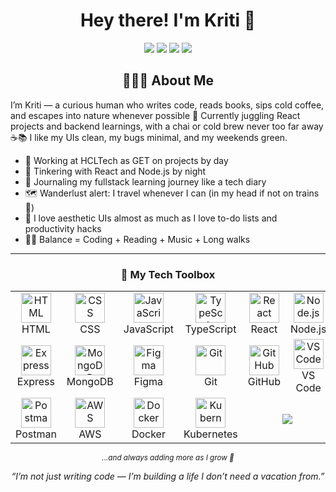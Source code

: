 <h1 align="center">Hey there! I'm Kriti 👋</h1>

<p align="center">
  <img src="https://img.shields.io/badge/Cold%20Coffee-2b2d42?style=for-the-badge&logo=buymeacoffee&logoColor=white" />
  <img src="https://img.shields.io/badge/Nature%20Lover-4CAF50?style=for-the-badge&logo=leaflet&logoColor=white" />
  <img src="https://img.shields.io/badge/Books ❤️-6C5CE7?style=for-the-badge&logo=bookstack&logoColor=white" />
  <img src="https://img.shields.io/badge/Full%20Stack%20Dev-ff6f61?style=for-the-badge" />
</p>

<h2 align="center">👩🏻‍💻 About Me</h2>

<p>I’m Kriti — a curious human who writes code, reads books, sips cold coffee, and escapes into nature whenever possible 🌿 Currently juggling React projects and backend learnings, with a chai or cold brew never too far away ☕📚 
I like my UIs clean, my bugs minimal, and my weekends green.</p>

- 💼 Working at HCLTech as GET on projects by day  
- 🧪 Tinkering with React and Node.js by night  
- 📝 Journaling my fullstack learning journey like a tech diary  
- 🗺️ Wanderlust alert: I travel whenever I can (in my head if not on trains 🧳)  
- 🌸 I love aesthetic UIs almost as much as I love to-do lists and productivity hacks  
- 🧘‍♀️ Balance = Coding + Reading + Music + Long walks

---

<h3 align="center">🧰 My Tech Toolbox</h3>

<div align="center">

<table>
  <tr>
    <td align="center" width="100">
      <img src="https://skillicons.dev/icons?i=html" width="48" alt="HTML" /><br />HTML
    </td>
    <td align="center" width="100">
      <img src="https://skillicons.dev/icons?i=css" width="48" alt="CSS" /><br />CSS
    </td>
    <td align="center" width="100">
      <img src="https://skillicons.dev/icons?i=js" width="48" alt="JavaScript" /><br />JavaScript
    </td>
    <td align="center" width="100">
      <img src="https://skillicons.dev/icons?i=ts" width="48" alt="TypeScript" /><br />TypeScript
    </td>
    <td align="center" width="100">
      <img src="https://skillicons.dev/icons?i=react" width="48" alt="React" /><br />React
    </td>
    <td align="center" width="100">
      <img src="https://skillicons.dev/icons?i=nodejs" width="48" alt="Node.js" /><br />Node.js
    </td>
  </tr>
  <tr>
    <td align="center">
      <img src="https://skillicons.dev/icons?i=express" width="48" alt="Express" /><br />Express
    </td>
    <td align="center">
      <img src="https://skillicons.dev/icons?i=mongodb" width="48" alt="MongoDB" /><br />MongoDB
    </td>
    <td align="center">
      <img src="https://skillicons.dev/icons?i=figma" width="48" alt="Figma" /><br />Figma
    </td>
    <td align="center">
      <img src="https://skillicons.dev/icons?i=git" width="48" alt="Git" /><br />Git
    </td>
    <td align="center">
      <img src="https://skillicons.dev/icons?i=github" width="48" alt="GitHub" /><br />GitHub
    </td>
    <td align="center">
      <img src="https://skillicons.dev/icons?i=vscode" width="48" alt="VS Code" /><br />VS Code
    </td>
  </tr>
  <tr>
    <td align="center">
      <img src="https://skillicons.dev/icons?i=postman" width="48" alt="Postman" /><br />Postman
    </td>
    <td align="center">
      <img src="https://skillicons.dev/icons?i=aws" width="48" alt="AWS" /><br />AWS
    </td>
    <td align="center">
      <img src="https://skillicons.dev/icons?i=docker" width="48" alt="Docker" /><br />Docker
    </td>
    <td align="center">
      <img src="https://skillicons.dev/icons?i=kubernetes" width="48" alt="Kubernetes" /><br />Kubernetes
    </td>
    <td align="center" colspan="2">
      <img src="https://img.shields.io/badge/Always%20Learning-blueviolet?style=for-the-badge" />
    </td>
  </tr>
</table>

</div>


<p align="center">
  <sub>
    <i>...and always adding more as I grow 💪</i>
  </sub>
</p>

<div align="center">
  <i>“I’m not just writing code — I’m building a life I don’t need a vacation from.”</i>
</div>
<!-- <p align = "center">⭐️ Thanks for scrolling! If you're learning too, let’s connect and grow together 🚀</p>
 -->

